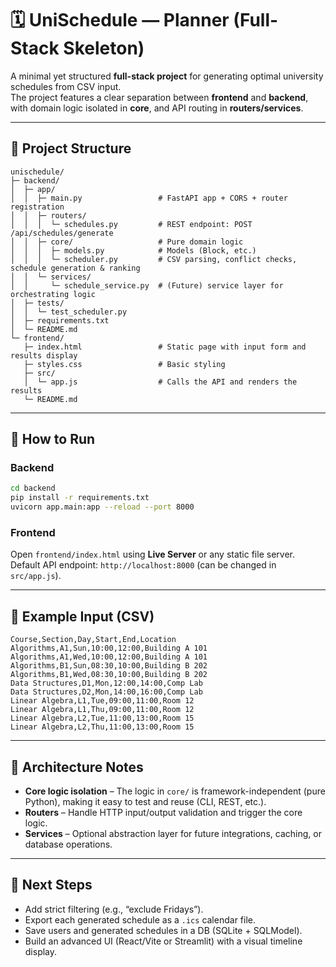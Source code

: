 # 🗓️ UniSchedule — Planner (Full-Stack Skeleton)

A minimal yet structured **full-stack project** for generating optimal university schedules from CSV input.  
The project features a clear separation between **frontend** and **backend**, with domain logic isolated in **core**, and API routing in **routers/services**.

---

## 📁 Project Structure
```
unischedule/
├─ backend/
│  ├─ app/
│  │  ├─ main.py                 # FastAPI app + CORS + router registration
│  │  ├─ routers/
│  │  │  └─ schedules.py         # REST endpoint: POST /api/schedules/generate
│  │  ├─ core/                   # Pure domain logic
│  │  │  ├─ models.py            # Models (Block, etc.)
│  │  │  └─ scheduler.py         # CSV parsing, conflict checks, schedule generation & ranking
│  │  └─ services/
│  │     └─ schedule_service.py  # (Future) service layer for orchestrating logic
│  ├─ tests/
│  │  └─ test_scheduler.py
│  ├─ requirements.txt
│  └─ README.md
└─ frontend/
   ├─ index.html                 # Static page with input form and results display
   ├─ styles.css                 # Basic styling
   ├─ src/
   │  └─ app.js                  # Calls the API and renders the results
   └─ README.md
```

---

## 🚀 How to Run

### Backend
```bash
cd backend
pip install -r requirements.txt
uvicorn app.main:app --reload --port 8000
```

### Frontend
Open `frontend/index.html` using **Live Server** or any static file server.  
Default API endpoint: `http://localhost:8000` (can be changed in `src/app.js`).

---

## 🧾 Example Input (CSV)
```
Course,Section,Day,Start,End,Location
Algorithms,A1,Sun,10:00,12:00,Building A 101
Algorithms,A1,Wed,10:00,12:00,Building A 101
Algorithms,B1,Sun,08:30,10:00,Building B 202
Algorithms,B1,Wed,08:30,10:00,Building B 202
Data Structures,D1,Mon,12:00,14:00,Comp Lab
Data Structures,D2,Mon,14:00,16:00,Comp Lab
Linear Algebra,L1,Tue,09:00,11:00,Room 12
Linear Algebra,L1,Thu,09:00,11:00,Room 12
Linear Algebra,L2,Tue,11:00,13:00,Room 15
Linear Algebra,L2,Thu,11:00,13:00,Room 15
```

---

## 🧠 Architecture Notes
- **Core logic isolation** – The logic in `core/` is framework-independent (pure Python), making it easy to test and reuse (CLI, REST, etc.).  
- **Routers** – Handle HTTP input/output validation and trigger the core logic.  
- **Services** – Optional abstraction layer for future integrations, caching, or database operations.

---

## 🧩 Next Steps
- Add strict filtering (e.g., “exclude Fridays”).  
- Export each generated schedule as a `.ics` calendar file.  
- Save users and generated schedules in a DB (SQLite + SQLModel).  
- Build an advanced UI (React/Vite or Streamlit) with a visual timeline display.
